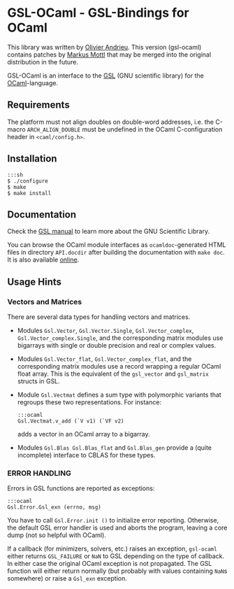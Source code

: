 GSL-OCaml - GSL-Bindings for OCaml
==================================

This library was written by [Olivier Andrieu](http://oandrieu.nerim.net/ocaml).
This version (gsl-ocaml) contains patches by [Markus
Mottl](http://www.ocaml.info) that may be merged into the original distribution
in the future.

GSL-OCaml is an interface to the [GSL](http://www.gnu.org/software/gsl)
(GNU scientific library) for the [OCaml](http://www.ocaml.org)-language.

Requirements
------------

The platform must not align doubles on double-word addresses, i.e. the C-macro
`ARCH_ALIGN_DOUBLE` must be undefined in the OCaml C-configuration header in
`<caml/config.h>`.

Installation
------------

    :::sh
    $ ./configure
    $ make
    $ make install

Documentation
-------------

Check the [GSL manual](http://www.gnu.org/software/gsl/manual/html_node)
to learn more about the GNU Scientific Library.

You can browse the OCaml module interfaces as `ocamldoc`-generated
HTML files in directory `API.docdir` after building the
documentation with `make doc`.  It is also available
[online](http://mmottl.bitbucket.org/projects/gsl-ocaml/api/).

Usage Hints
-----------

### Vectors and Matrices

There are several data types for handling vectors and matrices.

  * Modules `Gsl.Vector`, `Gsl.Vector.Single`, `Gsl.Vector_complex`,
    `Gsl.Vector_complex.Single`, and the corresponding matrix modules use
    bigarrays with single or double precision and real or complex values.

  * Modules `Gsl.Vector_flat`, `Gsl.Vector_complex_flat`, and the corresponding
    matrix modules use a record wrapping a regular OCaml float array.  This is
    the equivalent of the `gsl_vector` and `gsl_matrix` structs in GSL.

  * Module `Gsl.Vectmat` defines a sum type with polymorphic variants
    that regroups these two representations.  For instance:

        :::ocaml
        Gsl.Vectmat.v_add (`V v1) (`VF v2)

    adds a vector in an OCaml array to a bigarray.

  * Modules `Gsl.Blas Gsl.Blas_flat` and `Gsl.Blas_gen` provide a (quite
    incomplete) interface to CBLAS for these types.

### ERROR HANDLING

Errors in GSL functions are reported as exceptions:

    :::ocaml
    Gsl.Error.Gsl_exn (errno, msg)

You have to call `Gsl.Error.init ()` to initialize error reporting.  Otherwise,
the default GSL error handler is used and aborts the program, leaving a core
dump (not so helpful with OCaml).

If a callback (for minimizers, solvers, etc.) raises an exception, `gsl-ocaml`
either returns `GSL_FAILURE` or `NaN` to GSL depending on the type of callback.
In either case the original OCaml exception is not propagated.  The GSL
function will either return normally (but probably with values containing
`NaN`s somewhere) or raise a `Gsl_exn` exception.
